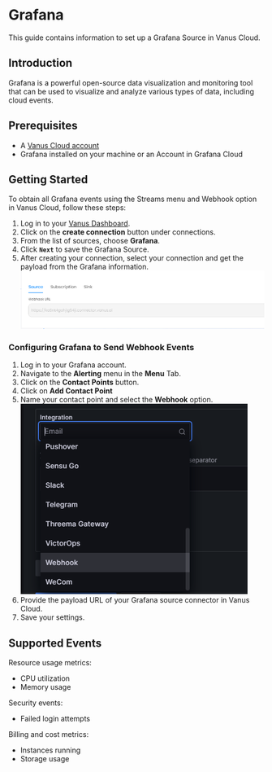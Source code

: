 # Grafana

This guide contains information to set up a Grafana Source in Vanus Cloud.

## Introduction

Grafana is a powerful open-source data visualization and monitoring tool that can be used to visualize and analyze various types of data, including cloud events.

## Prerequisites

- A [Vanus Cloud account](https://cloud.vanus.ai)
- Grafana installed on your machine or an Account in Grafana Cloud

## Getting Started

To obtain all Grafana events using the Streams menu and Webhook option in Vanus Cloud, follow these steps:

1. Log in to your [Vanus Dashboard](https://cloud.vanus.ai/dashboard).
2. Click on the **create connection** button under connections.
3. From the list of sources, choose **Grafana**.
4. Click **`Next`** to save the Grafana Source.
5.  After creating your connection, select your connection and get the payload from the Grafana information.
   ![](content/user-guides/connector-guides/source/grafana/images/payload.png)

### Configuring Grafana to Send Webhook Events

1. Log in to your Grafana account.
2. Navigate to the **Alerting** menu in the **Menu** Tab.
3. Click on the **Contact Points** button.
4. Click on **Add Contact Point**
5. Name your contact point and select the **Webhook** option.
   ![](content/user-guides/connector-guides/source/grafana/images/webhook.png)
6. Provide the payload URL of your Grafana source connector in Vanus Cloud.
7. Save your settings.

## Supported Events

Resource usage metrics:

- CPU utilization
- Memory usage

Security events:

- Failed login attempts

Billing and cost metrics:

- Instances running
- Storage usage
